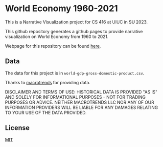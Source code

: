 # World Economy 1960-2021

This is a Narrative Visualization project for CS 416 at UIUC in SU 2023.

This github repository generates a github pages to provide narrative visualization on World Economy from 1960 to 2021.

Webpage for this repository can be found [here](https://donghyun-lee-72.github.io/CS416_final_proj/).

## Data

The data for this project is in `world-gdp-gross-domestic-product.csv`.

Thanks to [macrotrends](https://www.macrotrends.net/countries/WLD/world/gdp-gross-domestic-product) for providing data.

DISCLAIMER AND TERMS OF USE: HISTORICAL DATA IS PROVIDED "AS IS" AND SOLELY
FOR INFORMATIONAL PURPOSES - NOT FOR TRADING PURPOSES OR ADVICE.
NEITHER MACROTRENDS LLC NOR ANY OF OUR INFORMATION PROVIDERS WILL BE LIABLE
FOR ANY DAMAGES RELATING TO YOUR USE OF THE DATA PROVIDED.

## License

[MIT](https://choosealicense.com/licenses/mit/)